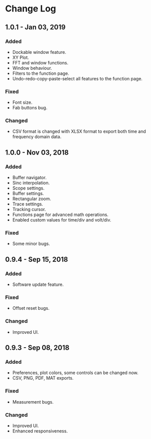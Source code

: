 # Change Log

## 1.0.1 - Jan 03, 2019 <a id="1-0-0-nov-03-2018"></a>

### Added <a id="added"></a>

* Dockable window feature.
* XY Plot.
* FFT and window functions.
* Window behaviour.
* Filters to the function page.
* Undo-redo-copy-paste-select all features to the function page.

### Fixed <a id="fixed"></a>

* Font size.
* Fab buttons bug.

### Changed <a id="fixed"></a>

* CSV format is changed with XLSX format to export both time and frequency domain data.

## 1.0.0 - Nov 03, 2018

### Added

* Buffer navigator.
* Sinc interpolation.
* Scope settings.
* Buffer settings.
* Rectangular zoom.
* Trace settings.
* Tracking cursor.
* Functions page for advanced math operations.
* Enabled custom values for time/div and volt/div.

### Fixed

* Some minor bugs.

## 0.9.4 - Sep 15, 2018

### Added

* Software update feature.

### Fixed

* Offset reset bugs.

### Changed

* Improved UI.

## 0.9.3 - Sep 08, 2018

### Added

* Preferences, plot colors, some controls can be changed now.
* CSV, PNG, PDF, MAT exports.

### Fixed

* Measurement bugs.

### Changed

* Improved UI.
* Enhanced responsiveness.

### 



